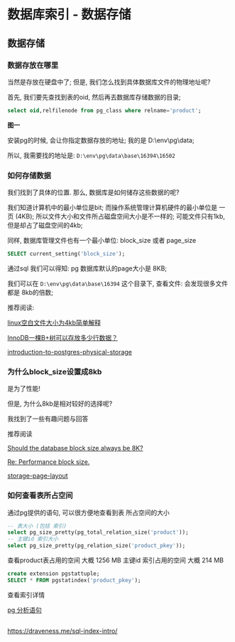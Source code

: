 # 数据库索引 - 数据存储

## 数据存储

### 数据存放在哪里

当然是存放在硬盘中了;
但是, 我们怎么找到具体数据库文件的物理地址呢?

首先, 我们要先查找到表的oid, 然后再去数据库存储数据的目录;

```sql
select oid,relfilenode from pg_class where relname='product';
```

**图一**

安装pg的时候, 会让你指定数据存放的地址; 
我的是 D:\env\pg\data; 

所以, 我需要找的地址是: 
`D:\env\pg\data\base\16394\16502`


### 如何存储数据

我们找到了具体的位置.
那么, 数据库是如何储存这些数据的呢? 

我们知道计算机中的最小单位是bit;
而操作系统管理计算机硬件的最小单位是 一页 (4KB); 
所以文件大小和文件所占磁盘空间大小是不一样的;
可能文件只有1kb, 但是却占了磁盘空间的4kb;

同样, 数据库管理文件也有一个最小单位: block_size 或者 page_size


```sql
SELECT current_setting('block_size');
```

通过sql 我们可以得知:
pg 数据库默认的page大小是 8KB;

我们可以在 `D:\env\pg\data\base\16394` 这个目录下, 查看文件:
会发现很多文件都是 8kb的倍数;


推荐阅读: 

[linux空白文件大小为4kb简单解释](https://blog.csdn.net/weixin_43944305/article/details/103578222)

[InnoDB一棵B+树可以存放多少行数据？](https://www.cnblogs.com/leefreeman/p/8315844.html)

[introduction-to-postgres-physical-storage](http://rachbelaid.com/introduction-to-postgres-physical-storage/)

### 为什么block_size设置成8kb

是为了性能!

但是, 为什么8kb是相对较好的选择呢?


我找到了一些有趣问题与回答

推荐阅读

[Should the database block size always be 8K?](https://knowledgebase.progress.com/articles/Article/18293)

[Re: Performance block size.](https://www.postgresql.org/message-id/irnvt4%24es5%241%40dough.gmane.org)

[storage-page-layout](https://www.postgresql.org/docs/current/storage-page-layout.html)


### 如何查看表所占空间

通过pg提供的语句, 可以很方便地查看到表 所占空间的大小

```sql
-- 表大小 (包括 索引)
select pg_size_pretty(pg_total_relation_size('product'));
-- 主键id 索引大小
select pg_size_pretty(pg_relation_size('product_pkey'));
```


查看product表占用的空间 大概 1256 MB
主键id 索引占用的空间 大概 214 MB


```sql
create extension pgstattuple;
SELECT * FROM pgstatindex('product_pkey');
```

查看索引详情

[pg 分析语句](http://mysql.taobao.org/monthly/2018/11/06/)


## 

https://draveness.me/sql-index-intro/